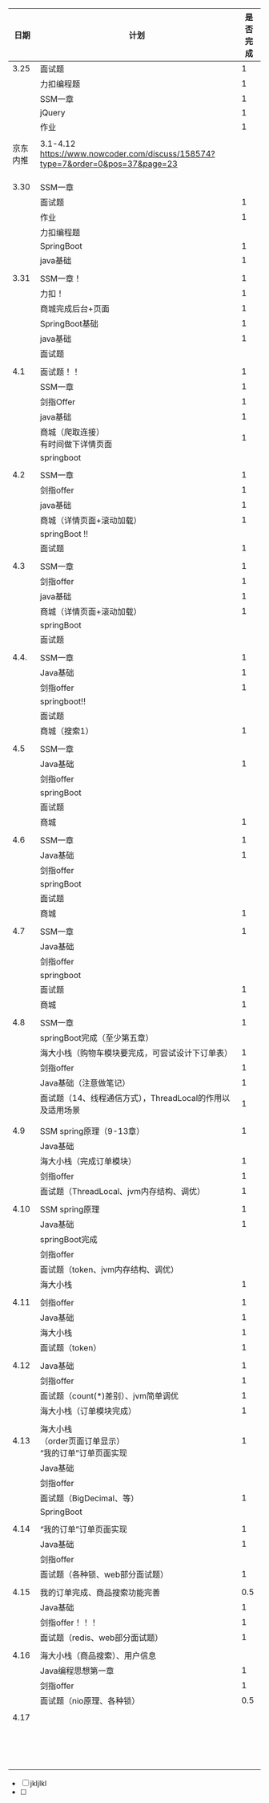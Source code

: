 

| 日期     | 计划                                                         | 是否完成 |
| -------- | ------------------------------------------------------------ | -------- |
| 3.25     | 面试题                                                       | 1        |
|          | 力扣编程题                                                   | 1        |
|          | SSM一章                                                      | 1        |
|          | jQuery                                                       | 1        |
|          | 作业                                                         | 1        |
|          |                                                              |          |
| 京东内推 | 3.1-4.12<br /><https://www.nowcoder.com/discuss/158574?type=7&order=0&pos=37&page=23> |          |
|          |                                                              |          |
|          |                                                              |          |
|          |                                                              |          |
| 3.30     | SSM一章                                                      |          |
|          | 面试题                                                       | 1        |
|          | 作业                                                         | 1        |
|          | 力扣编程题                                                   |          |
|          | SpringBoot                                                   | 1        |
|          | java基础                                                     | 1        |
|          |                                                              |          |
| 3.31     | SSM一章！                                                    | 1        |
|          | 力扣！                                                       | 1        |
|          | 商城完成后台+页面                                            | 1        |
|          | SpringBoot基础                                               | 1        |
|          | java基础                                                     | 1        |
|          | 面试题                                                       |          |
|          |                                                              |          |
| 4.1      | 面试题！！                                                   | 1        |
|          | SSM一章                                                      | 1        |
|          | 剑指Offer                                                    | 1        |
|          | java基础                                                     | 1        |
|          | 商城（爬取连接）<br />有时间做下详情页面                     | 1        |
|          | springboot                                                   |          |
|          |                                                              |          |
| 4.2      | SSM一章                                                      | 1        |
|          | 剑指offer                                                    | 1        |
|          | java基础                                                     | 1        |
|          | 商城（详情页面+滚动加载）                                    | 1        |
|          | springBoot !!                                                |          |
|          | 面试题                                                       | 1        |
|          |                                                              |          |
| 4.3      | SSM一章                                                      | 1        |
|          | 剑指offer                                                    | 1        |
|          | java基础                                                     | 1        |
|          | 商城（详情页面+滚动加载）                                    | 1        |
|          | springBoot                                                   |          |
|          | 面试题                                                       |          |
|          |                                                              |          |
| 4.4.     | SSM一章                                                      | 1        |
|          | Java基础                                                     | 1        |
|          | 剑指offer                                                    | 1        |
|          | springboot!!                                                 |          |
|          | 面试题                                                       |          |
|          | 商城（搜索1）                                                | 1        |
|          |                                                              |          |
| 4.5      | SSM一章                                                      |          |
|          | Java基础                                                     | 1        |
|          | 剑指offer                                                    |          |
|          | springBoot                                                   |          |
|          | 面试题                                                       |          |
|          | 商城                                                         | 1        |
|          |                                                              |          |
| 4.6      | SSM一章                                                      | 1        |
|          | Java基础                                                     | 1        |
|          | 剑指offer                                                    |          |
|          | springBoot                                                   |          |
|          | 面试题                                                       |          |
|          | 商城                                                         | 1        |
|          |                                                              |          |
| 4.7      | SSM一章                                                      | 1        |
|          | Java基础                                                     |          |
|          | 剑指offer                                                    |          |
|          | springboot                                                   |          |
|          | 面试题                                                       | 1        |
|          | 商城                                                         | 1        |
|          |                                                              |          |
| 4.8      | SSM一章                                                      | 1        |
|          | springBoot完成（至少第五章）                                 |          |
|          | 海大小栈（购物车模块要完成，可尝试设计下订单表）             | 1        |
|          | 剑指offer                                                    | 1        |
|          | Java基础（注意做笔记）                                       | 1        |
|          | 面试题（14、线程通信方式），ThreadLocal的作用以及适用场景    | 1        |
|          |                                                              |          |
|          |                                                              |          |
| 4.9      | SSM spring原理（9-13章）                                     | 1        |
|          | Java基础                                                     |          |
|          | 海大小栈（完成订单模块）                                     | 1        |
|          | 剑指offer                                                    | 1        |
|          | 面试题（ThreadLocal、jvm内存结构、调优）                     | 1        |
|          |                                                              |          |
| 4.10     | SSM spring原理                                               | 1        |
|          | Java基础                                                     | 1        |
|          | springBoot完成                                               |          |
|          | 剑指offer                                                    |          |
|          | 面试题（token、jvm内存结构、调优）                           |          |
|          | 海大小栈                                                     | 1        |
|          |                                                              |          |
| 4.11     | 剑指offer                                                    | 1        |
|          | Java基础                                                     | 1        |
|          | 海大小栈                                                     | 1        |
|          | 面试题（token）                                              | 1        |
|          |                                                              |          |
| 4.12     | Java基础                                                     | 1        |
|          | 剑指offer                                                    | 1        |
|          | 面试题（count(*)差别）、jvm简单调优                          | 1        |
|          | 海大小栈（订单模块完成）                                     | 1        |
|          |                                                              |          |
| 4.13     | 海大小栈<br />（order页面订单显示）<br />“我的订单”订单页面实现 | 1        |
|          | Java基础                                                     |          |
|          | 剑指offer                                                    |          |
|          | 面试题（BigDecimal、等）                                     | 1        |
|          | SpringBoot                                                   |          |
|          |                                                              |          |
| 4.14     | “我的订单”订单页面实现                                       | 1        |
|          | Java基础                                                     | 1        |
|          | 剑指offer                                                    |          |
|          | 面试题（各种锁、web部分面试题）                              | 1        |
|          |                                                              |          |
| 4.15     | 我的订单完成、商品搜索功能完善                               | 0.5      |
|          | Java基础                                                     | 1        |
|          | 剑指offer！！！                                              | 1        |
|          | 面试题（redis、web部分面试题）                               | 1        |
|          |                                                              |          |
| 4.16     | 海大小栈（商品搜索）、用户信息                               |          |
|          | Java编程思想第一章                                           | 1        |
|          | 剑指offer                                                    | 1        |
|          | 面试题（nio原理、各种锁）                                    | 0.5      |
|          |                                                              |          |
| 4.17     |                                                              |          |
|          |                                                              |          |
|          |                                                              |          |
|          |                                                              |          |
|          |                                                              |          |
|          |                                                              |          |
|          |                                                              |          |
|          |                                                              |          |
|          |                                                              |          |
|          |                                                              |          |
|          |                                                              |          |
|          |                                                              |          |
|          |                                                              |          |
|          |                                                              |          |
|          |                                                              |          |
|          |                                                              |          |

- [ ] jkljlkl
- [ ] 